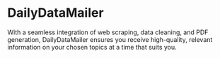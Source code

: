 # DailyDataMailer
With a seamless integration of web scraping, data cleaning, and PDF generation, DailyDataMailer ensures you receive high-quality, relevant information on your chosen topics at a time that suits you.
